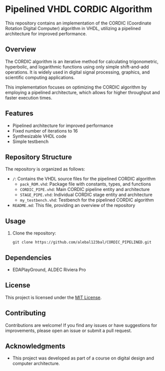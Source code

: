 # Pipelined VHDL CORDIC Algorithm

This repository contains an implementation of the CORDIC (Coordinate Rotation Digital Computer) algorithm in VHDL, utilizing a pipelined architecture for improved performance.

## Overview

The CORDIC algorithm is an iterative method for calculating trigonometric, hyperbolic, and logarithmic functions using only simple shift-and-add operations. It is widely used in digital signal processing, graphics, and scientific computing applications.

This implementation focuses on optimizing the CORDIC algorithm by employing a pipelined architecture, which allows for higher throughput and faster execution times.

## Features

- Pipelined architecture for improved performance
- Fixed number of iterations to 16
- Synthesizable VHDL code
- Simple testbench

## Repository Structure

The repository is organized as follows:

- `/`: Contains the VHDL source files for the pipelined CORDIC algorithm
  - `pack_ROM.vhd`: Package file with constants, types, and functions
  - `CORDIC_PIPE.vhd`: Main CORDIC pipeline entity and architecture
  - `STAGE_PIPE.vhd`: Individual CORDIC stage entity and architecture
  - `my_testbench.vhd`: Testbench for the pipelined CORDIC algorithm
- `README.md`: This file, providing an overview of the repository

## Usage

1. Clone the repository:
   ```
   git clone https://github.com/alebal123bal/CORDIC_PIPELINED.git
   ```

## Dependencies

- EDAPlayGround, ALDEC Riviera Pro

## License

This project is licensed under the [MIT License](LICENSE).

## Contributing

Contributions are welcome! If you find any issues or have suggestions for improvements, please open an issue or submit a pull request.

## Acknowledgments

- This project was developed as part of a course on digital design and computer architecture.

